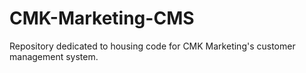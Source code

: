 # CMK-Marketing-CMS
Repository dedicated to housing code for CMK Marketing's customer management system.
